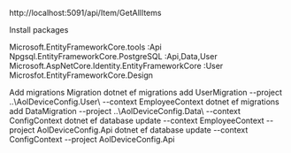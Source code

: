 <!--
 Copyright (C) 2025 Javier Castorena
 
 This file is part of EmporioSystem.
 
 EmporioSystem is free software: you can redistribute it and/or modify
 it under the terms of the GNU General Public License as published by
 the Free Software Foundation, either version 3 of the License, or
 (at your option) any later version.
 
 EmporioSystem is distributed in the hope that it will be useful,
 but WITHOUT ANY WARRANTY; without even the implied warranty of
 MERCHANTABILITY or FITNESS FOR A PARTICULAR PURPOSE.  See the
 GNU General Public License for more details.
 
 You should have received a copy of the GNU General Public License
 along with EmporioSystem.  If not, see <https://www.gnu.org/licenses/>.
-->

http://localhost:5091/api/Item/GetAllItems

Install packages

 Microsoft.EntityFrameworkCore.tools 
    :Api
 Npgsql.EntityFrameworkCore.PostgreSQL
    :Api,Data,User
Microsoft.AspNetCore.Identity.EntityFrameworkCore
    :User
Microsfot.EntityFrameworkCore.Design


Add migrations 
 Migration
 dotnet ef migrations add UserMigration --project ..\AolDeviceConfig.User\  --context EmployeeContext
 dotnet ef migrations add DataMigration --project ..\AolDeviceConfig.Data\ --context ConfigContext
 dotnet ef database update --context EmployeeContext --project AolDeviceConfig.Api
 dotnet ef database update --context ConfigContext --project AolDeviceConfig.Api
